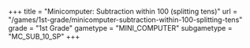 +++
title = "Minicomputer: Subtraction within 100 (splitting tens)"
url = "/games/1st-grade/minicomputer-subtraction-within-100-splitting-tens"
grade = "1st Grade"
gametype = "MINI_COMPUTER"
subgametype = "MC_SUB_10_SP"
+++